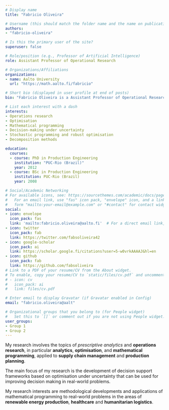 ```yaml
---
# Display name
title: "Fabricio Oliveira"

# Username (this should match the folder name and the name on publications)
authors:
- "fabricio-oliveira"

# Is this the primary user of the site?
superuser: false

# Role/position (e.g., Professor of Artificial Intelligence)
role: Assistant Professor of Operational Research

# Organizations/Affiliations
organizations: 
- name: Aalto University
  url: "https://math.aalto.fi/fabricio"

# Short bio (displayed in user profile at end of posts)
bio: "Fabricio Oliveira is a Assistant Professor of Operational Research in the Department of Mathematics and Systems Analysis."

# List each interest with a dash
interests:
- Operations research
- Optimisation
- Mathematical programming
- Decision-making under uncertainty
- Stochastic programming and robust optimisation
- Decomposition methods

education:
  courses:
  - course: PhD in Production Engineering
    institution: "PUC-Rio (Brazil)"
    year: 2012
  - course: BSc in Production Engineering
    institution: PUC-Rio (Brazil)
    year: 2008

# Social/Academic Networking
# For available icons, see: https://sourcethemes.com/academic/docs/page-builder/#icons
#   For an email link, use "fas" icon pack, "envelope" icon, and a link in the
#   form "mailto:your-email@example.com" or "#contact" for contact widget.
social:
- icon: envelope
  icon_pack: fas
  link: 'mailto:fabricio.oliveira@aalto.fi'  # For a direct email link, use "mailto:test@example.org".
- icon: twitter
  icon_pack: fab
  link: https://twitter.com/fabsoliveira42
- icon: google-scholar
  icon_pack: ai
  link: https://scholar.google.fi/citations?user=5-w0vrkAAAAJ&hl=en
- icon: github
  icon_pack: fab
  link: https://github.com/fabsoliveira
# Link to a PDF of your resume/CV from the About widget.
# To enable, copy your resume/CV to `static/files/cv.pdf` and uncomment the lines below.
# - icon: cv
#   icon_pack: ai
#   link: files/cv.pdf

# Enter email to display Gravatar (if Gravatar enabled in Config)
email: "fabricio.oliveira@aalt"

# Organizational groups that you belong to (for People widget)
#   Set this to `[]` or comment out if you are not using People widget.
user_groups:
- Group 1
- Group 2
---
```


My research involves the topics of *prescriptive analytics* and **operations research**, in particular **analytics**, **optimisation**, and **mathematical programming**, applied to **supply chain management** and **production planning**.

The main focus of my research is the development of decision support frameworks based on optimisation under uncertainty that can be used for improving decision making in real-world problems.

My research interests are methodological developments and applications of mathematical programming to real-world problems in the areas of **renewable energy production**, **healthcare** and **humanitarian logistics**.
